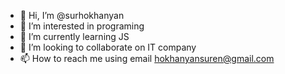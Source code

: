 - 👋 Hi, I’m @surhokhanyan
- 👀 I’m interested in programing 
- 🌱 I’m currently learning JS
- 💞️ I’m looking to collaborate on IT company
- 📫 How to reach me using email  hokhanyansuren@gmail.com

<!---
shokhany/shokhany is a ✨ special ✨ repository because its `README.md` (this file) appears on your GitHub profile.
You can click the Preview link to take a look at your changes.
--->

